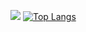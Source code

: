 ![](https://github-readme-stats.vercel.app/api?username=supunic&hide=issues,contribs&count_private=true&show_icons=true&theme=gotham)
[![Top Langs](https://github-readme-stats.vercel.app/api/top-langs/?username=anuraghazra&layout=compact)](https://github.com/anuraghazra/github-readme-stats)
